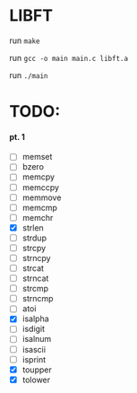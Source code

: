 # LIBFT

run `make`

run `gcc -o main main.c libft.a`

run `./main`

# TODO:
#### pt. 1

- [ ] memset
- [ ] bzero
- [ ] memcpy
- [ ] memccpy
- [ ] memmove
- [ ] memcmp
- [ ] memchr
- [x] strlen
- [ ] strdup
- [ ] strcpy
- [ ] strncpy
- [ ] strcat
- [ ] strncat
- [ ] strcmp
- [ ] strncmp
- [ ] atoi
- [x] isalpha
- [ ] isdigit
- [ ] isalnum
- [ ] isascii
- [ ] isprint
- [x] toupper
- [x] tolower